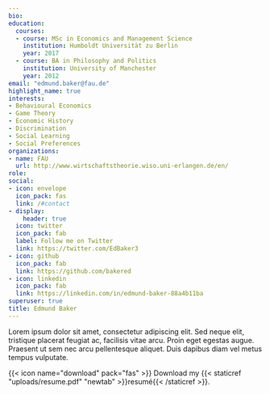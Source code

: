 ```yaml
---
bio:
education:
  courses:
  - course: MSc in Economics and Management Science
    institution: Humboldt Universität zu Berlin
    year: 2017
  - course: BA in Philosophy and Politics
    institution: University of Manchester
    year: 2012
email: "edmund.baker@fau.de"
highlight_name: true
interests:
- Behavioural Economics
- Game Theory
- Economic History
- Discrimination
- Social Learning
- Social Preferences
organizations:
- name: FAU
  url: http://www.wirtschaftstheorie.wiso.uni-erlangen.de/en/
role: 
social:
- icon: envelope
  icon_pack: fas
  link: /#contact
- display:
    header: true
  icon: twitter
  icon_pack: fab
  label: Follow me on Twitter
  link: https://twitter.com/EdBaker3
- icon: github
  icon_pack: fab
  link: https://github.com/bakered
- icon: linkedin
  icon_pack: fab
  link: https://linkedin.com/in/edmund-baker-88a4b11ba
superuser: true
title: Edmund Baker
---
```


Lorem ipsum dolor sit amet, consectetur adipiscing elit. Sed neque elit, tristique placerat feugiat ac, facilisis vitae arcu. Proin eget egestas augue. Praesent ut sem nec arcu pellentesque aliquet. Duis dapibus diam vel metus tempus vulputate.

{{< icon name="download" pack="fas" >}} Download my {{< staticref "uploads/resume.pdf" "newtab" >}}resumé{{< /staticref >}}.
